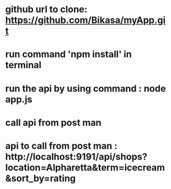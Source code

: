 
# github url to clone: https://github.com/Bikasa/myApp.git
# run command 'npm install' in terminal
# run the api by using command : node app.js
# call api from post man
# api to call from post man : http://localhost:9191/api/shops?location=Alpharetta&term=icecream&sort_by=rating

 
